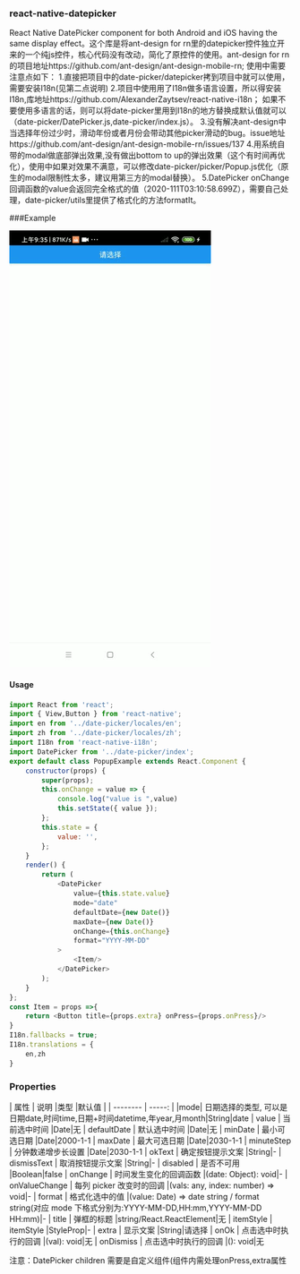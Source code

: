### react-native-datepicker
React Native DatePicker component for both Android and iOS having the same display effect。这个库是将ant-design for rn里的datepicker控件独立开来的一个纯js控件，核心代码没有改动，简化了原控件的使用。ant-design for rn的项目地址https://github.com/ant-design/ant-design-mobile-rn;
使用中需要注意点如下：
1.直接把项目中的date-picker/datepicker拷到项目中就可以使用，需要安装I18n(见第二点说明)
2.项目中使用用了I18n做多语言设置，所以得安装I18n,库地址https://github.com/AlexanderZaytsev/react-native-i18n；
如果不要使用多语言的话，则可以将date-picker里用到I18n的地方替换成默认值就可以（date-picker/DatePicker.js,date-picker/index.js）。
3.没有解决ant-design中当选择年份过少时，滑动年份或者月份会带动其他picker滑动的bug。issue地址https://github.com/ant-design/ant-design-mobile-rn/issues/137
4.用系统自带的modal做底部弹出效果,没有做出bottom to up的弹出效果（这个有时间再优化），使用中如果对效果不满意，可以修改date-picker/picker/Popup.js优化（原生的modal限制性太多，建议用第三方的modal替换）。
5.DatePicker onChange回调函数的value会返回完全格式的值（2020-111T03:10:58.699Z），需要自己处理，date-picker/utils里提供了格式化的方法formatIt。

###Example

![image](http://github.com/wanglaohushiwo/react-native-datepicker/blob/master/images/example.gif)


#### Usage

```javascript
import React from 'react';
import { View,Button } from 'react-native';
import en from '../date-picker/locales/en';
import zh from '../date-picker/locales/zh';
import I18n from 'react-native-i18n';
import DatePicker from '../date-picker/index';
export default class PopupExample extends React.Component {
    constructor(props) {
        super(props);
        this.onChange = value => {
            console.log("value is ",value)
            this.setState({ value });
        };
        this.state = {
            value: '',
        };
    }
    render() {
        return (
            <DatePicker
                value={this.state.value}
                mode="date"
                defaultDate={new Date()}
                maxDate={new Date()}
                onChange={this.onChange}
                format="YYYY-MM-DD"
            >
                <Item/>
            </DatePicker>
        );
    }
};
const Item = props =>{
    return <Button title={props.extra} onPress={props.onPress}/>
}
I18n.fallbacks = true;
I18n.translations = {
    en,zh
}
```
### Properties

| 属性        | 说明   |类型   |默认值   |
| --------   | -----:  |
|mode| 日期选择的类型, 可以是日期date,时间time,日期+时间datetime,年year,月month|String|date
| value        |   当前选中时间   |Date|无
| defaultDate |    默认选中时间   |Date|无
| minDate |    最小可选日期   |Date|2000-1-1
| maxDate |    最大可选日期   |Date|2030-1-1
| minuteStep |    分钟数递增步长设置   |Date|2030-1-1
| okText |    确定按钮提示文案   |String|-
| dismissText  | 取消按钮提示文案   |String|-
| disabled  | 是否不可用   |Boolean|false
| onChange  | 时间发生变化的回调函数   |(date: Object): void|-
| onValueChange  | 每列 picker 改变时的回调   |(vals: any, index: number) => void|-
| format  | 格式化选中的值   |(value: Date) => date string / format string(对应 mode 下格式分别为:YYYY-MM-DD,HH:mm,YYYY-MM-DD HH:mm)|-
| title  | 弹框的标题   |string/React.ReactElement|无
| itemStyle  | itemStyle |StyleProp|-
| extra  | 显示文案 |String|请选择
| onOk  | 点击选中时执行的回调 |(val): void|无
| onDismiss  | 点击选中时执行的回调 |(): void|无

注意：DatePicker children 需要是自定义组件(组件内需处理onPress,extra属性

